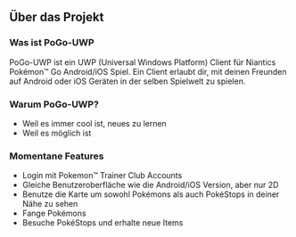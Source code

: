 ## Über das Projekt

### Was ist PoGo-UWP

PoGo-UWP ist ein UWP (Universal Windows Platform) Client für Niantics Pokémon™ Go Android/iOS Spiel. Ein Client erlaubt dir, mit deinen Freunden auf Android oder iOS Geräten in der selben Spielwelt zu spielen.

### Warum PoGo-UWP?
 - Weil es immer cool ist, neues zu lernen
 - Weil es möglich ist
 
### Momentane Features
 - Login mit Pokemon™ Trainer Club Accounts
 - Gleiche Benutzeroberfläche wie die Android/iOS Version, aber nur 2D
 - Benutze die Karte um sowohl Pokémons als auch PokéStops in deiner Nähe zu sehen
 - Fange Pokémons
 - Besuche PokéStops und erhalte neue Items